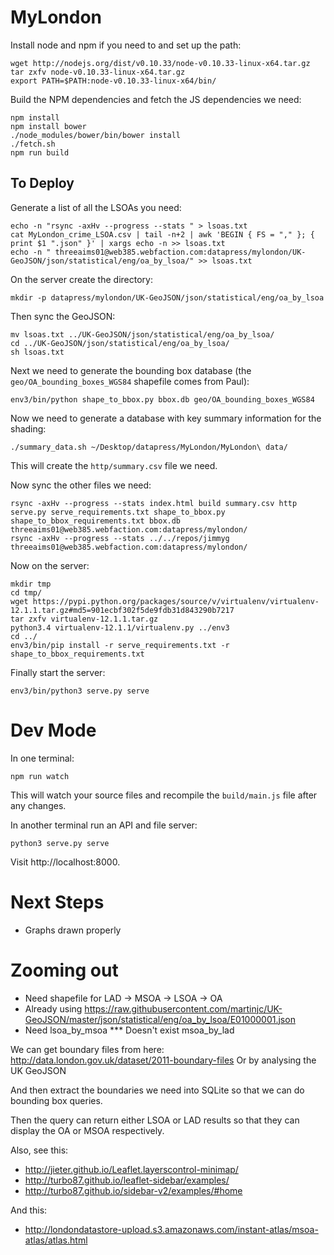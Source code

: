 MyLondon
========

Install node and npm if you need to and set up the path:

~~~
wget http://nodejs.org/dist/v0.10.33/node-v0.10.33-linux-x64.tar.gz
tar zxfv node-v0.10.33-linux-x64.tar.gz
export PATH=$PATH:node-v0.10.33-linux-x64/bin/
~~~

Build the NPM dependencies and fetch the JS dependencies we need:

~~~
npm install
npm install bower
./node_modules/bower/bin/bower install
./fetch.sh
npm run build
~~~

To Deploy
---------

Generate a list of all the LSOAs you need:

~~~
echo -n "rsync -axHv --progress --stats " > lsoas.txt
cat MyLondon_crime_LSOA.csv | tail -n+2 | awk 'BEGIN { FS = "," }; { print $1 ".json" }' | xargs echo -n >> lsoas.txt
echo -n " threeaims01@web385.webfaction.com:datapress/mylondon/UK-GeoJSON/json/statistical/eng/oa_by_lsoa/" >> lsoas.txt 
~~~

On the server create the directory:

~~~
mkdir -p datapress/mylondon/UK-GeoJSON/json/statistical/eng/oa_by_lsoa
~~~

Then sync the GeoJSON:

~~~
mv lsoas.txt ../UK-GeoJSON/json/statistical/eng/oa_by_lsoa/
cd ../UK-GeoJSON/json/statistical/eng/oa_by_lsoa/
sh lsoas.txt 
~~~

Next we need to generate the bounding box database (the `geo/OA_bounding_boxes_WGS84` shapefile comes from Paul):

~~~
env3/bin/python shape_to_bbox.py bbox.db geo/OA_bounding_boxes_WGS84
~~~

Now we need to generate a database with key summary information for the shading:

~~~
./summary_data.sh ~/Desktop/datapress/MyLondon/MyLondon\ data/
~~~

This will create the `http/summary.csv` file we need.

Now sync the other files we need:

~~~
rsync -axHv --progress --stats index.html build summary.csv http serve.py serve_requirements.txt shape_to_bbox.py shape_to_bbox_requirements.txt bbox.db threeaims01@web385.webfaction.com:datapress/mylondon/
rsync -axHv --progress --stats ../../repos/jimmyg threeaims01@web385.webfaction.com:datapress/mylondon/
~~~

Now on the server:

~~~
mkdir tmp
cd tmp/
wget https://pypi.python.org/packages/source/v/virtualenv/virtualenv-12.1.1.tar.gz#md5=901ecbf302f5de9fdb31d843290b7217
tar zxfv virtualenv-12.1.1.tar.gz 
python3.4 virtualenv-12.1.1/virtualenv.py ../env3
cd ../
env3/bin/pip install -r serve_requirements.txt -r shape_to_bbox_requirements.txt
~~~

Finally start the server:

~~~
env3/bin/python3 serve.py serve
~~~


Dev Mode
========

In one terminal:

~~~
npm run watch
~~~

This will watch your source files and recompile the `build/main.js` file after any changes.

In another terminal run an API and file server:

~~~
python3 serve.py serve 
~~~

Visit http://localhost:8000.


Next Steps
==========

* Graphs drawn properly

Zooming out
===========

* Need shapefile for LAD -> MSOA -> LSOA -> OA
* Already using 
  https://raw.githubusercontent.com/martinjc/UK-GeoJSON/master/json/statistical/eng/oa_by_lsoa/E01000001.json
* Need
  lsoa_by_msoa  *** Doesn't exist
  msoa_by_lad

We can get boundary files from here: http://data.london.gov.uk/dataset/2011-boundary-files Or by analysing the UK GeoJSON

And then extract the boundaries we need into SQLite so that we can do bounding box queries.

Then the query can return either LSOA or LAD results so that they can display the OA or MSOA respectively.

Also, see this:

* http://jieter.github.io/Leaflet.layerscontrol-minimap/
* http://turbo87.github.io/leaflet-sidebar/examples/
* http://turbo87.github.io/sidebar-v2/examples/#home

And this:

* http://londondatastore-upload.s3.amazonaws.com/instant-atlas/msoa-atlas/atlas.html
